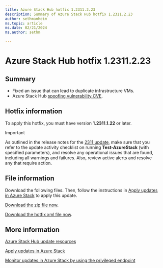 ```yaml
---
title: Azure Stack Hub hotfix 1.2311.2.23
description: Summary of Azure Stack Hub hotfix 1.2311.2.23
author: sethmanheim
ms.topic: article
ms.date: 02/21/2024
ms.author: sethm

---
```


# Azure Stack Hub hotfix 1.2311.2.23

## Summary

- Fixed an issue that can lead to duplicate infrastructure VMs.
- Azure Stack Hub [spoofing vulnerability CVE](https://msrc.microsoft.com/update-guide/vulnerability/CVE-2024-20679).

<!-- ## Fixes rolled up from previous hotfix releases -->

## Hotfix information

To apply this hotfix, you must have version **1.2311.1.22** or later.

> [!IMPORTANT]
> As outlined in the release notes for the [2311 update](release-notes.md?view=azs-2311&preserve-view=true), make sure that you refer to the update activity checklist on running **Test-AzureStack** (with specified parameters), and resolve any operational issues that are found, including all warnings and failures. Also, review active alerts and resolve any that require action.

## File information

Download the following files. Then, follow the instructions in [Apply updates in Azure Stack](azure-stack-apply-updates.md) to apply this update.

[Download the zip file now](https://azurestackhub.azureedge.net/PR/download/MAS_ProdHotfix_1.2311.2.23/HotFix/AzS_Update_1.2311.2.23.zip).

[Download the hotfix xml file now](https://azurestackhub.azureedge.net/PR/download/MAS_ProdHotfix_1.2311.2.23/HotFix/metadata.xml).

## More information

[Azure Stack Hub update resources](azure-stack-updates.md)

[Apply updates in Azure Stack](azure-stack-apply-updates.md)

[Monitor updates in Azure Stack by using the privileged endpoint](azure-stack-monitor-update.md)
